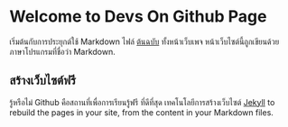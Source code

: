 # Welcome to Devs On Github Page

เริ่มต้นกับการประยุกต์ใช้ Markdown ไฟล์ [ต้นฉบับ](https://github.com/dev-suwonza123/MarkDown/) ทั้งหน้าเว็บเพจ หน้าเว็บไซต์นี้ถูกเขียนด้วยภาษาโปรแกรมที่ชื่อว่า Markdown.  

## สร้างเว็บไซต์ฟรี
รู้หรือไม่ Github คือสถานที่เพื่อการเรียนรู้ฟรี ที่ดีที่สุด เทคโนโลยีการสร้างเว็บไซต์ [Jekyll](https://jekyllrb.com/) to rebuild the pages in your site, from the content in your Markdown files.

